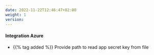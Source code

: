 ```yaml
---
date: 2022-11-22T12:46:47+02:00
weight: 1
version:
---
```


#### Integration Azure

- {{% tag added %}} Provide path to read app secret key from file
